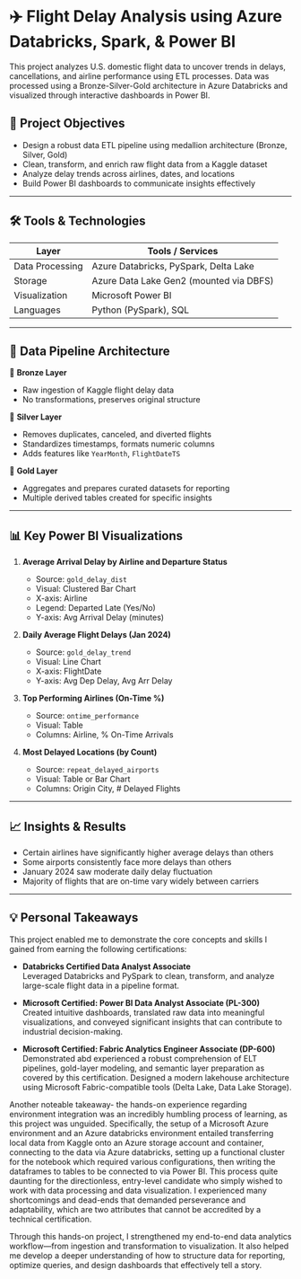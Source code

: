 # ✈️ Flight Delay Analysis using Azure Databricks, Spark, & Power BI

This project analyzes U.S. domestic flight data to uncover trends in delays, cancellations, and airline performance using ETL processes. Data was processed using a Bronze-Silver-Gold architecture in Azure Databricks and visualized through interactive dashboards in Power BI.

## 🚀 Project Objectives

- Design a robust data ETL pipeline using medallion architecture (Bronze, Silver, Gold)
- Clean, transform, and enrich raw flight data from a Kaggle dataset
- Analyze delay trends across airlines, dates, and locations
- Build Power BI dashboards to communicate insights effectively

---

## 🛠️ Tools & Technologies

| Layer            | Tools / Services                            |
|------------------|---------------------------------------------|
| Data Processing  | Azure Databricks, PySpark, Delta Lake       |
| Storage          | Azure Data Lake Gen2 (mounted via DBFS)     |
| Visualization    | Microsoft Power BI                          |
| Languages        | Python (PySpark), SQL                       |

---

## 🧱 Data Pipeline Architecture

📂 **Bronze Layer**  
- Raw ingestion of Kaggle flight delay data  
- No transformations, preserves original structure

📂 **Silver Layer**  
- Removes duplicates, canceled, and diverted flights  
- Standardizes timestamps, formats numeric columns  
- Adds features like `YearMonth`, `FlightDateTS`

📂 **Gold Layer**  
- Aggregates and prepares curated datasets for reporting  
- Multiple derived tables created for specific insights

---

## 📊 Key Power BI Visualizations

1. **Average Arrival Delay by Airline and Departure Status**  
   - Source: `gold_delay_dist`  
   - Visual: Clustered Bar Chart  
   - X-axis: Airline  
   - Legend: Departed Late (Yes/No)  
   - Y-axis: Avg Arrival Delay (minutes)

2. **Daily Average Flight Delays (Jan 2024)**  
   - Source: `gold_delay_trend`  
   - Visual: Line Chart  
   - X-axis: FlightDate  
   - Y-axis: Avg Dep Delay, Avg Arr Delay

3. **Top Performing Airlines (On-Time %)**  
   - Source: `ontime_performance`  
   - Visual: Table  
   - Columns: Airline, % On-Time Arrivals

4. **Most Delayed Locations (by Count)**  
   - Source: `repeat_delayed_airports`  
   - Visual: Table or Bar Chart  
   - Columns: Origin City, # Delayed Flights


---


## 📈 Insights & Results

- Certain airlines have significantly higher average delays than others
- Some airports consistently face more delays than others
- January 2024 saw moderate daily delay fluctuation
- Majority of flights that are on-time vary widely between carriers


---


## 💡 Personal Takeaways

This project enabled me to demonstrate the core concepts and skills I gained from earning the following certifications:

- **Databricks Certified Data Analyst Associate**  
  Leveraged Databricks and PySpark to clean, transform, and analyze large-scale flight data in a pipeline format.
  
- **Microsoft Certified: Power BI Data Analyst Associate (PL-300)**  
  Created intuitive dashboards,  translated raw data into meaningful visualizations, and conveyed significant insights that can contribute to industrial decision-making.

- **Microsoft Certified: Fabric Analytics Engineer Associate (DP-600)**  
  Demonstrated abd experienced a robust comprehension of ELT pipelines, gold-layer modeling, and semantic layer preparation as covered by this certification. Designed a modern lakehouse architecture using Microsoft Fabric-compatible tools (Delta Lake, Data Lake Storage).

Another noteable takeaway- the hands-on experience regarding environment integration was an incredibly humbling process of learning, as this project was unguided. Specifically, the setup of a Microsoft Azure environment and an Azure databricks environment entailed transferring local data from Kaggle onto an Azure storage account and container, connecting to the data via Azure databricks, setting up a functional cluster for the notebook which required various configurations, then writing the dataframes to tables to be connected to via Power BI. This process quite daunting for the directionless, entry-level candidate who simply wished to work with data processing and data visualization. I experienced many shortcomings and dead-ends that demanded perseverance and adaptability, which are two attributes that cannot be accredited by a technical certification. 

Through this hands-on project, I strengthened my end-to-end data analytics workflow—from ingestion and transformation to visualization. It also helped me develop a deeper understanding of how to structure data for reporting, optimize queries, and design dashboards that effectively tell a story.


